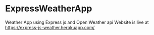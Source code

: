 # ExpressWeatherApp
Weather App using Express js and Open Weather api
Website is live at https://express-js-weather.herokuapp.com/
